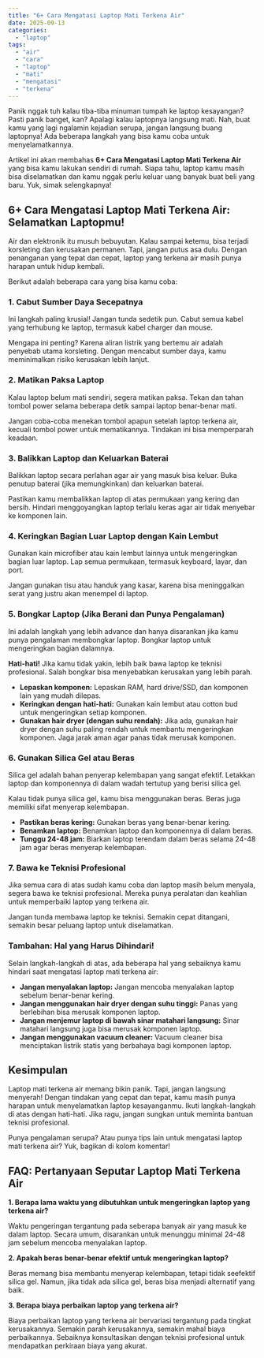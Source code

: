 ```yaml
---
title: "6+ Cara Mengatasi Laptop Mati Terkena Air"
date: 2025-09-13
categories: 
  - "laptop"
tags: 
  - "air"
  - "cara"
  - "laptop"
  - "mati"
  - "mengatasi"
  - "terkena"
---
```


Panik nggak tuh kalau tiba-tiba minuman tumpah ke laptop kesayangan? Pasti panik banget, kan? Apalagi kalau laptopnya langsung mati. Nah, buat kamu yang lagi ngalamin kejadian serupa, jangan langsung buang laptopnya! Ada beberapa langkah yang bisa kamu coba untuk menyelamatkannya.

Artikel ini akan membahas **6+ Cara Mengatasi Laptop Mati Terkena Air** yang bisa kamu lakukan sendiri di rumah. Siapa tahu, laptop kamu masih bisa diselamatkan dan kamu nggak perlu keluar uang banyak buat beli yang baru. Yuk, simak selengkapnya!

## 6+ Cara Mengatasi Laptop Mati Terkena Air: Selamatkan Laptopmu!

Air dan elektronik itu musuh bebuyutan. Kalau sampai ketemu, bisa terjadi korsleting dan kerusakan permanen. Tapi, jangan putus asa dulu. Dengan penanganan yang tepat dan cepat, laptop yang terkena air masih punya harapan untuk hidup kembali.

Berikut adalah beberapa cara yang bisa kamu coba:

### 1\. Cabut Sumber Daya Secepatnya

Ini langkah paling krusial! Jangan tunda sedetik pun. Cabut semua kabel yang terhubung ke laptop, termasuk kabel charger dan mouse.

Mengapa ini penting? Karena aliran listrik yang bertemu air adalah penyebab utama korsleting. Dengan mencabut sumber daya, kamu meminimalkan risiko kerusakan lebih lanjut.

### 2\. Matikan Paksa Laptop

Kalau laptop belum mati sendiri, segera matikan paksa. Tekan dan tahan tombol power selama beberapa detik sampai laptop benar-benar mati.

Jangan coba-coba menekan tombol apapun setelah laptop terkena air, kecuali tombol power untuk mematikannya. Tindakan ini bisa memperparah keadaan.

### 3\. Balikkan Laptop dan Keluarkan Baterai

Balikkan laptop secara perlahan agar air yang masuk bisa keluar. Buka penutup baterai (jika memungkinkan) dan keluarkan baterai.

Pastikan kamu membalikkan laptop di atas permukaan yang kering dan bersih. Hindari menggoyangkan laptop terlalu keras agar air tidak menyebar ke komponen lain.

### 4\. Keringkan Bagian Luar Laptop dengan Kain Lembut

Gunakan kain microfiber atau kain lembut lainnya untuk mengeringkan bagian luar laptop. Lap semua permukaan, termasuk keyboard, layar, dan port.

Jangan gunakan tisu atau handuk yang kasar, karena bisa meninggalkan serat yang justru akan menempel di laptop.

### 5\. Bongkar Laptop (Jika Berani dan Punya Pengalaman)

Ini adalah langkah yang lebih advance dan hanya disarankan jika kamu punya pengalaman membongkar laptop. Bongkar laptop untuk mengeringkan bagian dalamnya.

**Hati-hati!** Jika kamu tidak yakin, lebih baik bawa laptop ke teknisi profesional. Salah bongkar bisa menyebabkan kerusakan yang lebih parah.

- **Lepaskan komponen:** Lepaskan RAM, hard drive/SSD, dan komponen lain yang mudah dilepas.
- **Keringkan dengan hati-hati:** Gunakan kain lembut atau cotton bud untuk mengeringkan setiap komponen.
- **Gunakan hair dryer (dengan suhu rendah):** Jika ada, gunakan hair dryer dengan suhu paling rendah untuk membantu mengeringkan komponen. Jaga jarak aman agar panas tidak merusak komponen.

### 6\. Gunakan Silica Gel atau Beras

Silica gel adalah bahan penyerap kelembapan yang sangat efektif. Letakkan laptop dan komponennya di dalam wadah tertutup yang berisi silica gel.

Kalau tidak punya silica gel, kamu bisa menggunakan beras. Beras juga memiliki sifat menyerap kelembapan.

- **Pastikan beras kering:** Gunakan beras yang benar-benar kering.
- **Benamkan laptop:** Benamkan laptop dan komponennya di dalam beras.
- **Tunggu 24-48 jam:** Biarkan laptop terendam dalam beras selama 24-48 jam agar beras menyerap kelembapan.

### 7\. Bawa ke Teknisi Profesional

Jika semua cara di atas sudah kamu coba dan laptop masih belum menyala, segera bawa ke teknisi profesional. Mereka punya peralatan dan keahlian untuk memperbaiki laptop yang terkena air.

Jangan tunda membawa laptop ke teknisi. Semakin cepat ditangani, semakin besar peluang laptop untuk diselamatkan.

### Tambahan: Hal yang Harus Dihindari!

Selain langkah-langkah di atas, ada beberapa hal yang sebaiknya kamu hindari saat mengatasi laptop mati terkena air:

- **Jangan menyalakan laptop:** Jangan mencoba menyalakan laptop sebelum benar-benar kering.
- **Jangan menggunakan hair dryer dengan suhu tinggi:** Panas yang berlebihan bisa merusak komponen laptop.
- **Jangan menjemur laptop di bawah sinar matahari langsung:** Sinar matahari langsung juga bisa merusak komponen laptop.
- **Jangan menggunakan vacuum cleaner:** Vacuum cleaner bisa menciptakan listrik statis yang berbahaya bagi komponen laptop.

## Kesimpulan

Laptop mati terkena air memang bikin panik. Tapi, jangan langsung menyerah! Dengan tindakan yang cepat dan tepat, kamu masih punya harapan untuk menyelamatkan laptop kesayanganmu. Ikuti langkah-langkah di atas dengan hati-hati. Jika ragu, jangan sungkan untuk meminta bantuan teknisi profesional.

Punya pengalaman serupa? Atau punya tips lain untuk mengatasi laptop mati terkena air? Yuk, bagikan di kolom komentar!

## FAQ: Pertanyaan Seputar Laptop Mati Terkena Air

**1\. Berapa lama waktu yang dibutuhkan untuk mengeringkan laptop yang terkena air?**

Waktu pengeringan tergantung pada seberapa banyak air yang masuk ke dalam laptop. Secara umum, disarankan untuk menunggu minimal 24-48 jam sebelum mencoba menyalakan laptop.

**2\. Apakah beras benar-benar efektif untuk mengeringkan laptop?**

Beras memang bisa membantu menyerap kelembapan, tetapi tidak seefektif silica gel. Namun, jika tidak ada silica gel, beras bisa menjadi alternatif yang baik.

**3\. Berapa biaya perbaikan laptop yang terkena air?**

Biaya perbaikan laptop yang terkena air bervariasi tergantung pada tingkat kerusakannya. Semakin parah kerusakannya, semakin mahal biaya perbaikannya. Sebaiknya konsultasikan dengan teknisi profesional untuk mendapatkan perkiraan biaya yang akurat.
